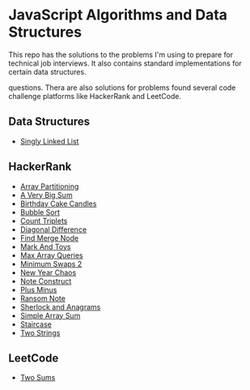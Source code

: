 # JavaScript Algorithms and Data Structures

This repo has the solutions to the problems I'm using to prepare for technical job interviews. It
also contains standard implementations for certain data structures.

questions. Thera are also solutions for problems found several code challenge platforms like HackerRank and LeetCode.

## Data Structures
* [Singly Linked List](data-structures/singlyLinkedList.js)

## HackerRank
* [Array Partitioning](hacker-rank/array-partitioning.js)
* [A Very Big Sum](hacker-rank/a-very-big-sum.js)
* [Birthday Cake Candles](hacker-rank/birthday-cake-candles.js)
* [Bubble Sort](hacker-rank/bubble-sort.js)
* [Count Triplets](hacker-rank/count-triplets.js)
* [Diagonal Difference](hacker-rank/diagonal-difference.js)
* [Find Merge Node](hacker-rank/find-merge-node.js)
* [Mark And Toys](hacker-rank/mark-and-toys.js)
* [Max Array Queries](hacker-rank/max-array-queries.js)
* [Minimum Swaps 2](hacker-rank/minimum-swaps-2.js)
* [New Year Chaos](hacker-rank/new-year-chaos.js)
* [Note Construct](hacker-rank/note-construct.js)
* [Plus Minus](hacker-rank/plus-minus.js)
* [Ransom Note](hacker-rank/ransom-note.js)
* [Sherlock and Anagrams](hacker-rank/sherlock-and-anagrams.js)
* [Simple Array Sum](hacker-rank/simple-array-sum.js)
* [Staircase](hacker-rank/staircase.js)
* [Two Strings](hacker-rank/two-strings.js)


## LeetCode
* [Two Sums](leet-code/two-sum.js)
